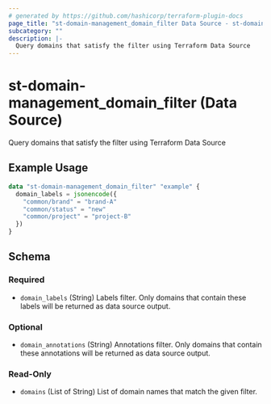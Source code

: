 ```yaml
---
# generated by https://github.com/hashicorp/terraform-plugin-docs
page_title: "st-domain-management_domain_filter Data Source - st-domain-management"
subcategory: ""
description: |-
  Query domains that satisfy the filter using Terraform Data Source
---
```


# st-domain-management_domain_filter (Data Source)

Query domains that satisfy the filter using Terraform Data Source

## Example Usage

```terraform
data "st-domain-management_domain_filter" "example" {
  domain_labels = jsonencode({
    "common/brand" = "brand-A"
    "common/status" = "new"
    "common/project" = "project-B"
  })
}
```

<!-- schema generated by tfplugindocs -->
## Schema

### Required

- `domain_labels` (String) Labels filter. Only domains that contain these labels will be returned as data source output.

### Optional

- `domain_annotations` (String) Annotations filter. Only domains that contain these annotations will be returned as data source output.

### Read-Only

- `domains` (List of String) List of domain names that match the given filter.
